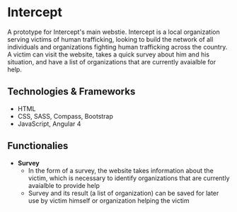 # Intercept

A prototype for Intercept's main webstie. Intercept is a local organization serving victims of human trafficking, looking to build the network of all individuals and organizations fighting human trafficking across the country. A victim can visit the website, takes a quick survey about him and his situation, and have a list of organizations that are currently avaialble for help.

## Technologies & Frameworks 
- HTML
- CSS, SASS, Compass, Bootstrap
- JavaScript, Angular 4

## Functionalies
- **Survey** 
  - In the form of a survey, the website takes information about the victim, which is necessary to identify organizations that are currently avaialble to provide help
  - Survey and its result (a list of organization) can be saved for later use by victim himself or organization helping the victim
